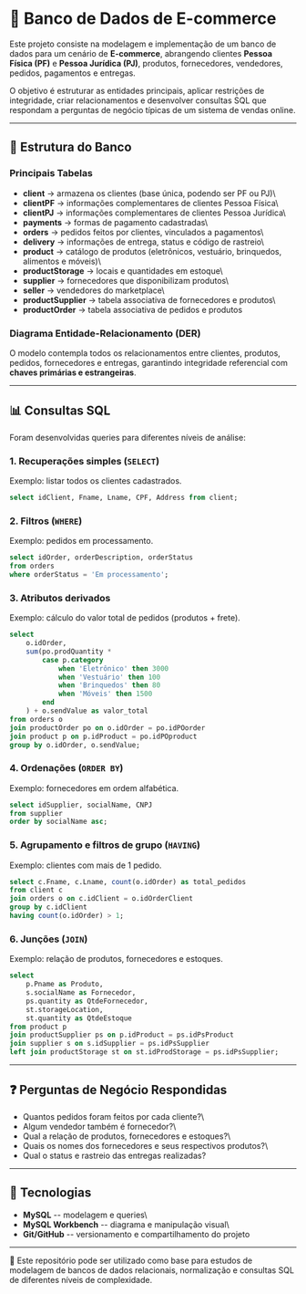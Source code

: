 # 🛒 Banco de Dados de E-commerce

Este projeto consiste na modelagem e implementação de um banco de dados
para um cenário de **E-commerce**, abrangendo clientes **Pessoa Física
(PF)** e **Pessoa Jurídica (PJ)**, produtos, fornecedores, vendedores,
pedidos, pagamentos e entregas.

O objetivo é estruturar as entidades principais, aplicar restrições de
integridade, criar relacionamentos e desenvolver consultas SQL que
respondam a perguntas de negócio típicas de um sistema de vendas online.

------------------------------------------------------------------------

## 📂 Estrutura do Banco

### Principais Tabelas

-   **client** → armazena os clientes (base única, podendo ser PF ou
    PJ)\
-   **clientPF** → informações complementares de clientes Pessoa Física\
-   **clientPJ** → informações complementares de clientes Pessoa
    Jurídica\
-   **payments** → formas de pagamento cadastradas\
-   **orders** → pedidos feitos por clientes, vinculados a pagamentos\
-   **delivery** → informações de entrega, status e código de rastreio\
-   **product** → catálogo de produtos (eletrônicos, vestuário,
    brinquedos, alimentos e móveis)\
-   **productStorage** → locais e quantidades em estoque\
-   **supplier** → fornecedores que disponibilizam produtos\
-   **seller** → vendedores do marketplace\
-   **productSupplier** → tabela associativa de fornecedores e produtos\
-   **productOrder** → tabela associativa de pedidos e produtos

### Diagrama Entidade-Relacionamento (DER)

O modelo contempla todos os relacionamentos entre clientes, produtos,
pedidos, fornecedores e entregas, garantindo integridade referencial com
**chaves primárias e estrangeiras**.

------------------------------------------------------------------------

## 📊 Consultas SQL

Foram desenvolvidas queries para diferentes níveis de análise:

### 1. Recuperações simples (`SELECT`)

Exemplo: listar todos os clientes cadastrados.

``` sql
select idClient, Fname, Lname, CPF, Address from client;
```

### 2. Filtros (`WHERE`)

Exemplo: pedidos em processamento.

``` sql
select idOrder, orderDescription, orderStatus
from orders
where orderStatus = 'Em processamento';
```

### 3. Atributos derivados

Exemplo: cálculo do valor total de pedidos (produtos + frete).

``` sql
select 
    o.idOrder,
    sum(po.prodQuantity * 
        case p.category
            when 'Eletrônico' then 3000
            when 'Vestuário' then 100
            when 'Brinquedos' then 80
            when 'Móveis' then 1500
        end
    ) + o.sendValue as valor_total
from orders o
join productOrder po on o.idOrder = po.idPOorder
join product p on p.idProduct = po.idPOproduct
group by o.idOrder, o.sendValue;
```

### 4. Ordenações (`ORDER BY`)

Exemplo: fornecedores em ordem alfabética.

``` sql
select idSupplier, socialName, CNPJ
from supplier
order by socialName asc;
```

### 5. Agrupamento e filtros de grupo (`HAVING`)

Exemplo: clientes com mais de 1 pedido.

``` sql
select c.Fname, c.Lname, count(o.idOrder) as total_pedidos
from client c
join orders o on c.idClient = o.idOrderClient
group by c.idClient
having count(o.idOrder) > 1;
```

### 6. Junções (`JOIN`)

Exemplo: relação de produtos, fornecedores e estoques.

``` sql
select 
    p.Pname as Produto,
    s.socialName as Fornecedor,
    ps.quantity as QtdeFornecedor,
    st.storageLocation,
    st.quantity as QtdeEstoque
from product p
join productSupplier ps on p.idProduct = ps.idPsProduct
join supplier s on s.idSupplier = ps.idPsSupplier
left join productStorage st on st.idProdStorage = ps.idPsSupplier;
```

------------------------------------------------------------------------

## ❓ Perguntas de Negócio Respondidas

-   Quantos pedidos foram feitos por cada cliente?\
-   Algum vendedor também é fornecedor?\
-   Qual a relação de produtos, fornecedores e estoques?\
-   Quais os nomes dos fornecedores e seus respectivos produtos?\
-   Qual o status e rastreio das entregas realizadas?

------------------------------------------------------------------------

## 🚀 Tecnologias

-   **MySQL** -- modelagem e queries\
-   **MySQL Workbench** -- diagrama e manipulação visual\
-   **Git/GitHub** -- versionamento e compartilhamento do projeto

------------------------------------------------------------------------

🔗 Este repositório pode ser utilizado como base para estudos de
modelagem de bancos de dados relacionais, normalização e consultas SQL
de diferentes níveis de complexidade.

